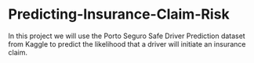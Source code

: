 # Predicting-Insurance-Claim-Risk
In this project we will use the Porto Seguro Safe Driver Prediction dataset from Kaggle to predict the likelihood that a driver will initiate an insurance claim. 
